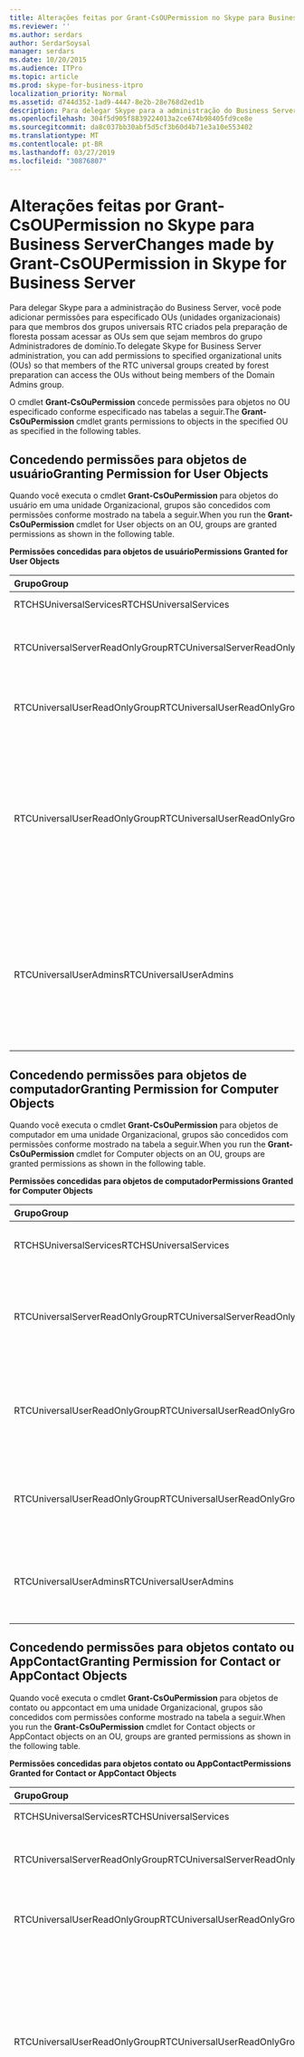 ```yaml
---
title: Alterações feitas por Grant-CsOUPermission no Skype para Business Server
ms.reviewer: ''
ms.author: serdars
author: SerdarSoysal
manager: serdars
ms.date: 10/20/2015
ms.audience: ITPro
ms.topic: article
ms.prod: skype-for-business-itpro
localization_priority: Normal
ms.assetid: d744d352-1ad9-4447-8e2b-28e768d2ed1b
description: Para delegar Skype para a administração do Business Server, você pode adicionar permissões para especificado OUs (unidades organizacionais) para que membros dos grupos universais RTC criados pela preparação de floresta possam acessar as OUs sem que sejam membros do grupo Administradores de domínio.
ms.openlocfilehash: 304f5d905f8839224013a2ce674b98405fd9ce8e
ms.sourcegitcommit: da8c037bb30abf5d5cf3b60d4b71e3a10e553402
ms.translationtype: MT
ms.contentlocale: pt-BR
ms.lasthandoff: 03/27/2019
ms.locfileid: "30876807"
---
```

# <a name="changes-made-by-grant-csoupermission-in-skype-for-business-server"></a><span data-ttu-id="355a5-103">Alterações feitas por Grant-CsOUPermission no Skype para Business Server</span><span class="sxs-lookup"><span data-stu-id="355a5-103">Changes made by Grant-CsOUPermission in Skype for Business Server</span></span>
 
<span data-ttu-id="355a5-104">Para delegar Skype para a administração do Business Server, você pode adicionar permissões para especificado OUs (unidades organizacionais) para que membros dos grupos universais RTC criados pela preparação de floresta possam acessar as OUs sem que sejam membros do grupo Administradores de domínio.</span><span class="sxs-lookup"><span data-stu-id="355a5-104">To delegate Skype for Business Server administration, you can add permissions to specified organizational units (OUs) so that members of the RTC universal groups created by forest preparation can access the OUs without being members of the Domain Admins group.</span></span> 
  
<span data-ttu-id="355a5-105">O cmdlet **Grant-CsOuPermission** concede permissões para objetos no OU especificado conforme especificado nas tabelas a seguir.</span><span class="sxs-lookup"><span data-stu-id="355a5-105">The **Grant-CsOuPermission** cmdlet grants permissions to objects in the specified OU as specified in the following tables.</span></span>
  
## <a name="granting-permission-for-user-objects"></a><span data-ttu-id="355a5-106">Concedendo permissões para objetos de usuário</span><span class="sxs-lookup"><span data-stu-id="355a5-106">Granting Permission for User Objects</span></span>

<span data-ttu-id="355a5-107">Quando você executa o cmdlet **Grant-CsOuPermission** para objetos do usuário em uma unidade Organizacional, grupos são concedidos com permissões conforme mostrado na tabela a seguir.</span><span class="sxs-lookup"><span data-stu-id="355a5-107">When you run the **Grant-CsOuPermission** cmdlet for User objects on an OU, groups are granted permissions as shown in the following table.</span></span>
  
<span data-ttu-id="355a5-108">**Permissões concedidas para objetos de usuário**</span><span class="sxs-lookup"><span data-stu-id="355a5-108">**Permissions Granted for User Objects**</span></span>

|<span data-ttu-id="355a5-109">**Grupo**</span><span class="sxs-lookup"><span data-stu-id="355a5-109">**Group**</span></span>|<span data-ttu-id="355a5-110">**Permissão**</span><span class="sxs-lookup"><span data-stu-id="355a5-110">**Permission**</span></span>|<span data-ttu-id="355a5-111">**Aplica-se a**</span><span class="sxs-lookup"><span data-stu-id="355a5-111">**Applies to**</span></span>|
|:-----|:-----|:-----|
|<span data-ttu-id="355a5-112">RTCHSUniversalServices</span><span class="sxs-lookup"><span data-stu-id="355a5-112">RTCHSUniversalServices</span></span>  <br/> |<span data-ttu-id="355a5-113">Replicando mudanças de diretório</span><span class="sxs-lookup"><span data-stu-id="355a5-113">Replicating directory changes</span></span>  <br/> |<span data-ttu-id="355a5-114">Apenas este objeto</span><span class="sxs-lookup"><span data-stu-id="355a5-114">This object only</span></span>  <br/> |
|<span data-ttu-id="355a5-115">RTCUniversalServerReadOnlyGroup</span><span class="sxs-lookup"><span data-stu-id="355a5-115">RTCUniversalServerReadOnlyGroup</span></span>  <br/> |<span data-ttu-id="355a5-116">Listar conteúdo</span><span class="sxs-lookup"><span data-stu-id="355a5-116">List contents</span></span>  <br/> <span data-ttu-id="355a5-117">Ler todas as propriedades</span><span class="sxs-lookup"><span data-stu-id="355a5-117">Read all properties</span></span>  <br/> <span data-ttu-id="355a5-118">Permissões de leitura</span><span class="sxs-lookup"><span data-stu-id="355a5-118">Read permissions</span></span>  <br/> |<span data-ttu-id="355a5-119">Apenas este objeto</span><span class="sxs-lookup"><span data-stu-id="355a5-119">This object only</span></span>  <br/> |
|<span data-ttu-id="355a5-120">RTCUniversalUserReadOnlyGroup</span><span class="sxs-lookup"><span data-stu-id="355a5-120">RTCUniversalUserReadOnlyGroup</span></span>  <br/> |<span data-ttu-id="355a5-121">Listar conteúdo</span><span class="sxs-lookup"><span data-stu-id="355a5-121">List contents</span></span>  <br/> <span data-ttu-id="355a5-122">Ler todas as propriedades</span><span class="sxs-lookup"><span data-stu-id="355a5-122">Read all properties</span></span>  <br/> <span data-ttu-id="355a5-123">Permissões de leitura</span><span class="sxs-lookup"><span data-stu-id="355a5-123">Read permissions</span></span>  <br/> |<span data-ttu-id="355a5-124">Apenas este objeto</span><span class="sxs-lookup"><span data-stu-id="355a5-124">This object only</span></span>  <br/> |
|<span data-ttu-id="355a5-125">RTCUniversalUserReadOnlyGroup</span><span class="sxs-lookup"><span data-stu-id="355a5-125">RTCUniversalUserReadOnlyGroup</span></span>  <br/> |<span data-ttu-id="355a5-126">Ler RTCUserSearchPropertySet</span><span class="sxs-lookup"><span data-stu-id="355a5-126">Read RTCUserSearchPropertySet</span></span>  <br/> <span data-ttu-id="355a5-127">Ler RTCUserProvisioningPropertySet</span><span class="sxs-lookup"><span data-stu-id="355a5-127">Read RTCUserProvisioningPropertySet</span></span>  <br/> <span data-ttu-id="355a5-128">Ler RTCPropertySet</span><span class="sxs-lookup"><span data-stu-id="355a5-128">Read RTCPropertySet</span></span>  <br/> <span data-ttu-id="355a5-129">Ler Public-Information</span><span class="sxs-lookup"><span data-stu-id="355a5-129">Read Public-Information</span></span>  <br/> <span data-ttu-id="355a5-130">Ler General-Information</span><span class="sxs-lookup"><span data-stu-id="355a5-130">Read General-Information</span></span>  <br/> <span data-ttu-id="355a5-131">Leia as restrições de conta de usuário</span><span class="sxs-lookup"><span data-stu-id="355a5-131">Read User-Account-Restrictions</span></span>  <br/> |<span data-ttu-id="355a5-132">Objetos do usuário descendente</span><span class="sxs-lookup"><span data-stu-id="355a5-132">Descendant User objects</span></span>  <br/> |
|<span data-ttu-id="355a5-133">RTCUniversalUserAdmins</span><span class="sxs-lookup"><span data-stu-id="355a5-133">RTCUniversalUserAdmins</span></span>  <br/> |<span data-ttu-id="355a5-134">Gravar RTCUserSearchPropertySet</span><span class="sxs-lookup"><span data-stu-id="355a5-134">Write RTCUserSearchPropertySet</span></span>  <br/> <span data-ttu-id="355a5-135">Gravar msExchUCVoiceMailSettings</span><span class="sxs-lookup"><span data-stu-id="355a5-135">Write msExchUCVoiceMailSettings</span></span>  <br/> <span data-ttu-id="355a5-136">Gravar RTCUserProvisioningPropertySet</span><span class="sxs-lookup"><span data-stu-id="355a5-136">Write RTCUserProvisioningPropertySet</span></span>  <br/> <span data-ttu-id="355a5-137">Gravar RTCPropertySet</span><span class="sxs-lookup"><span data-stu-id="355a5-137">Write RTCPropertySet</span></span>  <br/> <span data-ttu-id="355a5-138">Gravar proxyAddresses</span><span class="sxs-lookup"><span data-stu-id="355a5-138">Write proxyAddresses</span></span>  <br/> |<span data-ttu-id="355a5-139">Objetos do usuário descendente</span><span class="sxs-lookup"><span data-stu-id="355a5-139">Descendant User objects</span></span>  <br/> |
   
## <a name="granting-permission-for-computer-objects"></a><span data-ttu-id="355a5-140">Concedendo permissões para objetos de computador</span><span class="sxs-lookup"><span data-stu-id="355a5-140">Granting Permission for Computer Objects</span></span>

<span data-ttu-id="355a5-141">Quando você executa o cmdlet **Grant-CsOuPermission** para objetos de computador em uma unidade Organizacional, grupos são concedidos com permissões conforme mostrado na tabela a seguir.</span><span class="sxs-lookup"><span data-stu-id="355a5-141">When you run the **Grant-CsOuPermission** cmdlet for Computer objects on an OU, groups are granted permissions as shown in the following table.</span></span>
  
<span data-ttu-id="355a5-142">**Permissões concedidas para objetos de computador**</span><span class="sxs-lookup"><span data-stu-id="355a5-142">**Permissions Granted for Computer Objects**</span></span>

|<span data-ttu-id="355a5-143">**Grupo**</span><span class="sxs-lookup"><span data-stu-id="355a5-143">**Group**</span></span>|<span data-ttu-id="355a5-144">**Permissão**</span><span class="sxs-lookup"><span data-stu-id="355a5-144">**Permission**</span></span>|<span data-ttu-id="355a5-145">**Aplica-se a**</span><span class="sxs-lookup"><span data-stu-id="355a5-145">**Applies to**</span></span>|
|:-----|:-----|:-----|
|<span data-ttu-id="355a5-146">RTCHSUniversalServices</span><span class="sxs-lookup"><span data-stu-id="355a5-146">RTCHSUniversalServices</span></span>  <br/> |<span data-ttu-id="355a5-147">Replicando mudanças de diretório</span><span class="sxs-lookup"><span data-stu-id="355a5-147">Replicating directory changes</span></span>  <br/> |<span data-ttu-id="355a5-148">Apenas este objeto</span><span class="sxs-lookup"><span data-stu-id="355a5-148">This object only</span></span>  <br/> |
|<span data-ttu-id="355a5-149">RTCUniversalServerReadOnlyGroup</span><span class="sxs-lookup"><span data-stu-id="355a5-149">RTCUniversalServerReadOnlyGroup</span></span>  <br/> |<span data-ttu-id="355a5-150">Listar conteúdo</span><span class="sxs-lookup"><span data-stu-id="355a5-150">List contents</span></span>  <br/> <span data-ttu-id="355a5-151">Ler todas as propriedades</span><span class="sxs-lookup"><span data-stu-id="355a5-151">Read all properties</span></span>  <br/> <span data-ttu-id="355a5-152">Permissões de leitura</span><span class="sxs-lookup"><span data-stu-id="355a5-152">Read permissions</span></span>  <br/> |<span data-ttu-id="355a5-153">Apenas este objeto</span><span class="sxs-lookup"><span data-stu-id="355a5-153">This object only</span></span>  <br/> |
|<span data-ttu-id="355a5-154">RTCUniversalUserReadOnlyGroup</span><span class="sxs-lookup"><span data-stu-id="355a5-154">RTCUniversalUserReadOnlyGroup</span></span>  <br/> |<span data-ttu-id="355a5-155">Listar conteúdo</span><span class="sxs-lookup"><span data-stu-id="355a5-155">List contents</span></span>  <br/> <span data-ttu-id="355a5-156">Ler todas as propriedades</span><span class="sxs-lookup"><span data-stu-id="355a5-156">Read all properties</span></span>  <br/> <span data-ttu-id="355a5-157">Permissões de leitura</span><span class="sxs-lookup"><span data-stu-id="355a5-157">Read permissions</span></span>  <br/> |<span data-ttu-id="355a5-158">Apenas este objeto</span><span class="sxs-lookup"><span data-stu-id="355a5-158">This object only</span></span>  <br/> |
|<span data-ttu-id="355a5-159">RTCUniversalUserReadOnlyGroup</span><span class="sxs-lookup"><span data-stu-id="355a5-159">RTCUniversalUserReadOnlyGroup</span></span>  <br/> |<span data-ttu-id="355a5-160">Ler Public-Information</span><span class="sxs-lookup"><span data-stu-id="355a5-160">Read Public-Information</span></span>  <br/> <span data-ttu-id="355a5-161">Leitura validado---nome do Host DNS</span><span class="sxs-lookup"><span data-stu-id="355a5-161">Read Validated-DNS-Host-Name</span></span>  <br/> |<span data-ttu-id="355a5-162">Objetos de computador descendente</span><span class="sxs-lookup"><span data-stu-id="355a5-162">Descendant Computer objects</span></span>  <br/> |
|<span data-ttu-id="355a5-163">RTCUniversalUserAdmins</span><span class="sxs-lookup"><span data-stu-id="355a5-163">RTCUniversalUserAdmins</span></span>  <br/> |<span data-ttu-id="355a5-164">Ler Public-Information</span><span class="sxs-lookup"><span data-stu-id="355a5-164">Read Public-Information</span></span>  <br/> <span data-ttu-id="355a5-165">Leitura validado---nome do Host DNS</span><span class="sxs-lookup"><span data-stu-id="355a5-165">Read Validated-DNS-Host-Name</span></span>  <br/> |<span data-ttu-id="355a5-166">Objetos de computador descendente</span><span class="sxs-lookup"><span data-stu-id="355a5-166">Descendant Computer objects</span></span>  <br/> |
   
## <a name="granting-permission-for-contact-or-appcontact-objects"></a><span data-ttu-id="355a5-167">Concedendo permissões para objetos contato ou AppContact</span><span class="sxs-lookup"><span data-stu-id="355a5-167">Granting Permission for Contact or AppContact Objects</span></span>

<span data-ttu-id="355a5-168">Quando você executa o cmdlet **Grant-CsOuPermission** para objetos de contato ou appcontact em uma unidade Organizacional, grupos são concedidos com permissões conforme mostrado na tabela a seguir.</span><span class="sxs-lookup"><span data-stu-id="355a5-168">When you run the **Grant-CsOuPermission** cmdlet for Contact objects or AppContact objects on an OU, groups are granted permissions as shown in the following table.</span></span>
  
<span data-ttu-id="355a5-169">**Permissões concedidas para objetos contato ou AppContact**</span><span class="sxs-lookup"><span data-stu-id="355a5-169">**Permissions Granted for Contact or AppContact Objects**</span></span>

|<span data-ttu-id="355a5-170">**Grupo**</span><span class="sxs-lookup"><span data-stu-id="355a5-170">**Group**</span></span>|<span data-ttu-id="355a5-171">**Permissão**</span><span class="sxs-lookup"><span data-stu-id="355a5-171">**Permission**</span></span>|<span data-ttu-id="355a5-172">**Aplica-se a**</span><span class="sxs-lookup"><span data-stu-id="355a5-172">**Applies to**</span></span>|
|:-----|:-----|:-----|
|<span data-ttu-id="355a5-173">RTCHSUniversalServices</span><span class="sxs-lookup"><span data-stu-id="355a5-173">RTCHSUniversalServices</span></span>  <br/> |<span data-ttu-id="355a5-174">Replicando mudanças de diretório</span><span class="sxs-lookup"><span data-stu-id="355a5-174">Replicating directory changes</span></span>  <br/> |<span data-ttu-id="355a5-175">Apenas este objeto</span><span class="sxs-lookup"><span data-stu-id="355a5-175">This object only</span></span>  <br/> |
|<span data-ttu-id="355a5-176">RTCUniversalServerReadOnlyGroup</span><span class="sxs-lookup"><span data-stu-id="355a5-176">RTCUniversalServerReadOnlyGroup</span></span>  <br/> |<span data-ttu-id="355a5-177">Listar conteúdo</span><span class="sxs-lookup"><span data-stu-id="355a5-177">List contents</span></span>  <br/> <span data-ttu-id="355a5-178">Ler todas as propriedades</span><span class="sxs-lookup"><span data-stu-id="355a5-178">Read all properties</span></span>  <br/> <span data-ttu-id="355a5-179">Permissões de leitura</span><span class="sxs-lookup"><span data-stu-id="355a5-179">Read permissions</span></span>  <br/> |<span data-ttu-id="355a5-180">Apenas este objeto</span><span class="sxs-lookup"><span data-stu-id="355a5-180">This object only</span></span>  <br/> |
|<span data-ttu-id="355a5-181">RTCUniversalUserReadOnlyGroup</span><span class="sxs-lookup"><span data-stu-id="355a5-181">RTCUniversalUserReadOnlyGroup</span></span>  <br/> |<span data-ttu-id="355a5-182">Listar conteúdo</span><span class="sxs-lookup"><span data-stu-id="355a5-182">List contents</span></span>  <br/> <span data-ttu-id="355a5-183">Ler todas as propriedades</span><span class="sxs-lookup"><span data-stu-id="355a5-183">Read all properties</span></span>  <br/> <span data-ttu-id="355a5-184">Permissões de leitura</span><span class="sxs-lookup"><span data-stu-id="355a5-184">Read permissions</span></span>  <br/> |<span data-ttu-id="355a5-185">Apenas este objeto</span><span class="sxs-lookup"><span data-stu-id="355a5-185">This object only</span></span>  <br/> |
|<span data-ttu-id="355a5-186">RTCUniversalUserReadOnlyGroup</span><span class="sxs-lookup"><span data-stu-id="355a5-186">RTCUniversalUserReadOnlyGroup</span></span>  <br/> |<span data-ttu-id="355a5-187">Ler RTCUserSearchPropertySet</span><span class="sxs-lookup"><span data-stu-id="355a5-187">Read RTCUserSearchPropertySet</span></span>  <br/> <span data-ttu-id="355a5-188">Ler RTCUserProvisioningPropertySet</span><span class="sxs-lookup"><span data-stu-id="355a5-188">Read RTCUserProvisioningPropertySet</span></span>  <br/> <span data-ttu-id="355a5-189">Ler RTCPropertySet</span><span class="sxs-lookup"><span data-stu-id="355a5-189">Read RTCPropertySet</span></span>  <br/> <span data-ttu-id="355a5-190">Ler Public-Information</span><span class="sxs-lookup"><span data-stu-id="355a5-190">Read Public-Information</span></span>  <br/> <span data-ttu-id="355a5-191">Ler General-Information</span><span class="sxs-lookup"><span data-stu-id="355a5-191">Read General-Information</span></span>  <br/> <span data-ttu-id="355a5-192">Ler Personal-Information</span><span class="sxs-lookup"><span data-stu-id="355a5-192">Read Personal-Information</span></span>  <br/> <span data-ttu-id="355a5-193">Leia as restrições de conta de usuário</span><span class="sxs-lookup"><span data-stu-id="355a5-193">Read User-Account-Restrictions</span></span>  <br/> |<span data-ttu-id="355a5-194">Objetos de contato descendente</span><span class="sxs-lookup"><span data-stu-id="355a5-194">Descendant Contact objects</span></span>  <br/> |
|<span data-ttu-id="355a5-195">RTCUniversalUserAdmins</span><span class="sxs-lookup"><span data-stu-id="355a5-195">RTCUniversalUserAdmins</span></span>  <br/> |<span data-ttu-id="355a5-196">Gravar RTCUserSearchPropertySet</span><span class="sxs-lookup"><span data-stu-id="355a5-196">Write RTCUserSearchPropertySet</span></span>  <br/> <span data-ttu-id="355a5-197">Gravar otherIpPhone</span><span class="sxs-lookup"><span data-stu-id="355a5-197">Write otherIpPhone</span></span>  <br/> <span data-ttu-id="355a5-198">Gravar displayName</span><span class="sxs-lookup"><span data-stu-id="355a5-198">Write displayName</span></span>  <br/> <span data-ttu-id="355a5-199">Descrição de gravação</span><span class="sxs-lookup"><span data-stu-id="355a5-199">Write description</span></span>  <br/> <span data-ttu-id="355a5-200">Gravar telephoneNumber</span><span class="sxs-lookup"><span data-stu-id="355a5-200">Write telephoneNumber</span></span>  <br/> <span data-ttu-id="355a5-201">Gravar msExchUCVoiceMailSettings</span><span class="sxs-lookup"><span data-stu-id="355a5-201">Write msExchUCVoiceMailSettings</span></span>  <br/> <span data-ttu-id="355a5-202">Gravar RTCUserProvisioningPropertySet</span><span class="sxs-lookup"><span data-stu-id="355a5-202">Write RTCUserProvisioningPropertySet</span></span>  <br/> <span data-ttu-id="355a5-203">Gravar RTCPropertySet</span><span class="sxs-lookup"><span data-stu-id="355a5-203">Write RTCPropertySet</span></span>  <br/> <span data-ttu-id="355a5-204">Gravar proxyAddresses</span><span class="sxs-lookup"><span data-stu-id="355a5-204">Write proxyAddresses</span></span>  <br/> |<span data-ttu-id="355a5-205">Objetos de contato descendente</span><span class="sxs-lookup"><span data-stu-id="355a5-205">Descendant Contact objects</span></span>  <br/> |
   
## <a name="granting-permission-for-device-objects"></a><span data-ttu-id="355a5-206">Concedendo permissões para objetos de dispositivo</span><span class="sxs-lookup"><span data-stu-id="355a5-206">Granting Permission for Device Objects</span></span>

<span data-ttu-id="355a5-207">Quando você executa o cmdlet **Grant-CsOuPermission** para objetos de dispositivo em uma unidade Organizacional, grupos são concedidos com permissões conforme mostrado na tabela a seguir.</span><span class="sxs-lookup"><span data-stu-id="355a5-207">When you run the **Grant-CsOuPermission** cmdlet for Device objects on an OU, groups are granted permissions as shown in the following table.</span></span>
  
<span data-ttu-id="355a5-208">**Permissões concedidas para objetos de dispositivo**</span><span class="sxs-lookup"><span data-stu-id="355a5-208">**Permissions Granted for Device Objects**</span></span>

|<span data-ttu-id="355a5-209">**Grupo**</span><span class="sxs-lookup"><span data-stu-id="355a5-209">**Group**</span></span>|<span data-ttu-id="355a5-210">**Permissão**</span><span class="sxs-lookup"><span data-stu-id="355a5-210">**Permission**</span></span>|<span data-ttu-id="355a5-211">**Aplica-se a**</span><span class="sxs-lookup"><span data-stu-id="355a5-211">**Applies to**</span></span>|
|:-----|:-----|:-----|
|<span data-ttu-id="355a5-212">RTCHSUniversalServices</span><span class="sxs-lookup"><span data-stu-id="355a5-212">RTCHSUniversalServices</span></span>  <br/> |<span data-ttu-id="355a5-213">Replicando mudanças de diretório</span><span class="sxs-lookup"><span data-stu-id="355a5-213">Replicating directory changes</span></span>  <br/> |<span data-ttu-id="355a5-214">Apenas este objeto</span><span class="sxs-lookup"><span data-stu-id="355a5-214">This object only</span></span>  <br/> |
|<span data-ttu-id="355a5-215">RTCUniversalServerReadOnlyGroup</span><span class="sxs-lookup"><span data-stu-id="355a5-215">RTCUniversalServerReadOnlyGroup</span></span>  <br/> |<span data-ttu-id="355a5-216">Listar conteúdo</span><span class="sxs-lookup"><span data-stu-id="355a5-216">List contents</span></span>  <br/> <span data-ttu-id="355a5-217">Ler todas as propriedades</span><span class="sxs-lookup"><span data-stu-id="355a5-217">Read all properties</span></span>  <br/> <span data-ttu-id="355a5-218">Permissões de leitura</span><span class="sxs-lookup"><span data-stu-id="355a5-218">Read permissions</span></span>  <br/> |<span data-ttu-id="355a5-219">Apenas este objeto</span><span class="sxs-lookup"><span data-stu-id="355a5-219">This object only</span></span>  <br/> |
|<span data-ttu-id="355a5-220">RTCUniversalUserReadOnlyGroup</span><span class="sxs-lookup"><span data-stu-id="355a5-220">RTCUniversalUserReadOnlyGroup</span></span>  <br/> |<span data-ttu-id="355a5-221">Listar conteúdo</span><span class="sxs-lookup"><span data-stu-id="355a5-221">List contents</span></span>  <br/> <span data-ttu-id="355a5-222">Ler todas as propriedades</span><span class="sxs-lookup"><span data-stu-id="355a5-222">Read all properties</span></span>  <br/> <span data-ttu-id="355a5-223">Permissões de leitura</span><span class="sxs-lookup"><span data-stu-id="355a5-223">Read permissions</span></span>  <br/> |<span data-ttu-id="355a5-224">Apenas este objeto</span><span class="sxs-lookup"><span data-stu-id="355a5-224">This object only</span></span>  <br/> |
|<span data-ttu-id="355a5-225">RTCUniversalUserReadOnlyGroup</span><span class="sxs-lookup"><span data-stu-id="355a5-225">RTCUniversalUserReadOnlyGroup</span></span>  <br/> |<span data-ttu-id="355a5-226">Ler RTCUserSearchPropertySet</span><span class="sxs-lookup"><span data-stu-id="355a5-226">Read RTCUserSearchPropertySet</span></span>  <br/> <span data-ttu-id="355a5-227">Ler RTCUserProvisioningPropertySet</span><span class="sxs-lookup"><span data-stu-id="355a5-227">Read RTCUserProvisioningPropertySet</span></span>  <br/> <span data-ttu-id="355a5-228">Ler RTCPropertySet</span><span class="sxs-lookup"><span data-stu-id="355a5-228">Read RTCPropertySet</span></span>  <br/> <span data-ttu-id="355a5-229">Ler Public-Information</span><span class="sxs-lookup"><span data-stu-id="355a5-229">Read Public-Information</span></span>  <br/> <span data-ttu-id="355a5-230">Ler Personal-Information</span><span class="sxs-lookup"><span data-stu-id="355a5-230">Read Personal-Information</span></span>  <br/> <span data-ttu-id="355a5-231">Ler General-Information</span><span class="sxs-lookup"><span data-stu-id="355a5-231">Read General-Information</span></span>  <br/> <span data-ttu-id="355a5-232">Leia as restrições de conta de usuário</span><span class="sxs-lookup"><span data-stu-id="355a5-232">Read User-Account-Restrictions</span></span>  <br/> |<span data-ttu-id="355a5-233">Objetos de contato descendente</span><span class="sxs-lookup"><span data-stu-id="355a5-233">Descendant Contact objects</span></span>  <br/> |
|<span data-ttu-id="355a5-234">RTCUniversalUserAdmins</span><span class="sxs-lookup"><span data-stu-id="355a5-234">RTCUniversalUserAdmins</span></span>  <br/> |<span data-ttu-id="355a5-235">Criar filho</span><span class="sxs-lookup"><span data-stu-id="355a5-235">Create child</span></span>  <br/> <span data-ttu-id="355a5-236">Excluir filho</span><span class="sxs-lookup"><span data-stu-id="355a5-236">Delete child</span></span>  <br/> <span data-ttu-id="355a5-237">Excluir árvore</span><span class="sxs-lookup"><span data-stu-id="355a5-237">Delete tree</span></span>  <br/> |<span data-ttu-id="355a5-238">Contato</span><span class="sxs-lookup"><span data-stu-id="355a5-238">Contact</span></span>  <br/> |
|<span data-ttu-id="355a5-239">RTCUniversalUserAdmins</span><span class="sxs-lookup"><span data-stu-id="355a5-239">RTCUniversalUserAdmins</span></span>  <br/> |<span data-ttu-id="355a5-240">Gravar displayName</span><span class="sxs-lookup"><span data-stu-id="355a5-240">Write displayName</span></span>  <br/> <span data-ttu-id="355a5-241">Descrição de gravação</span><span class="sxs-lookup"><span data-stu-id="355a5-241">Write description</span></span>  <br/> <span data-ttu-id="355a5-242">Gravar telephoneNumber</span><span class="sxs-lookup"><span data-stu-id="355a5-242">Write telephoneNumber</span></span>  <br/> |<span data-ttu-id="355a5-243">Objetos do usuário descendente</span><span class="sxs-lookup"><span data-stu-id="355a5-243">Descendant User objects</span></span>  <br/> |
|<span data-ttu-id="355a5-244">RTCUniversalUserAdmins</span><span class="sxs-lookup"><span data-stu-id="355a5-244">RTCUniversalUserAdmins</span></span>  <br/> |<span data-ttu-id="355a5-245">Gravar RTCUserSearchPropertySet</span><span class="sxs-lookup"><span data-stu-id="355a5-245">Write RTCUserSearchPropertySet</span></span>  <br/> <span data-ttu-id="355a5-246">Gravar otherIpPhone</span><span class="sxs-lookup"><span data-stu-id="355a5-246">Write otherIpPhone</span></span>  <br/> <span data-ttu-id="355a5-247">Gravar displayName</span><span class="sxs-lookup"><span data-stu-id="355a5-247">Write displayName</span></span>  <br/> <span data-ttu-id="355a5-248">Descrição de gravação</span><span class="sxs-lookup"><span data-stu-id="355a5-248">Write description</span></span>  <br/> <span data-ttu-id="355a5-249">Gravar telephoneNumber</span><span class="sxs-lookup"><span data-stu-id="355a5-249">Write telephoneNumber</span></span>  <br/> <span data-ttu-id="355a5-250">Gravar msExchUCVoiceMailSettings</span><span class="sxs-lookup"><span data-stu-id="355a5-250">Write msExchUCVoiceMailSettings</span></span>  <br/> <span data-ttu-id="355a5-251">Gravar RTCUserProvisioningPropertySet</span><span class="sxs-lookup"><span data-stu-id="355a5-251">Write RTCUserProvisioningPropertySet</span></span>  <br/> <span data-ttu-id="355a5-252">Gravar RTCPropertySet</span><span class="sxs-lookup"><span data-stu-id="355a5-252">Write RTCPropertySet</span></span>  <br/> <span data-ttu-id="355a5-253">Gravar proxyAddresses</span><span class="sxs-lookup"><span data-stu-id="355a5-253">Write proxyAddresses</span></span>  <br/> |<span data-ttu-id="355a5-254">Objetos de contato descendente</span><span class="sxs-lookup"><span data-stu-id="355a5-254">Descendant Contact objects</span></span>  <br/> |
   
## <a name="granting-permission-for-inetorgperson-objects"></a><span data-ttu-id="355a5-255">Concedendo permissões para objetos InetOrgPerson</span><span class="sxs-lookup"><span data-stu-id="355a5-255">Granting Permission for InetOrgPerson Objects</span></span>

<span data-ttu-id="355a5-256">Quando você executa o cmdlet **Grant-CsOuPermission** para objetos InetOrgPerson em uma unidade Organizacional, grupos são concedidos com permissões conforme mostrado na tabela a seguir.</span><span class="sxs-lookup"><span data-stu-id="355a5-256">When you run the **Grant-CsOuPermission** cmdlet for InetOrgPerson objects on an OU, groups are granted permissions as shown in the following table.</span></span>
  
<span data-ttu-id="355a5-257">**Permissões concedidas para objetos InetOrgPerson**</span><span class="sxs-lookup"><span data-stu-id="355a5-257">**Permissions Granted for InetOrgPerson Objects**</span></span>

|<span data-ttu-id="355a5-258">**Grupo**</span><span class="sxs-lookup"><span data-stu-id="355a5-258">**Group**</span></span>|<span data-ttu-id="355a5-259">**Permissão**</span><span class="sxs-lookup"><span data-stu-id="355a5-259">**Permission**</span></span>|<span data-ttu-id="355a5-260">**Aplica-se a**</span><span class="sxs-lookup"><span data-stu-id="355a5-260">**Applies to**</span></span>|
|:-----|:-----|:-----|
|<span data-ttu-id="355a5-261">RTCHSUniversalServices</span><span class="sxs-lookup"><span data-stu-id="355a5-261">RTCHSUniversalServices</span></span>  <br/> |<span data-ttu-id="355a5-262">Replicando mudanças de diretório</span><span class="sxs-lookup"><span data-stu-id="355a5-262">Replicating directory changes</span></span>  <br/> |<span data-ttu-id="355a5-263">Apenas este objeto</span><span class="sxs-lookup"><span data-stu-id="355a5-263">This object only</span></span>  <br/> |
|<span data-ttu-id="355a5-264">RTCUniversalServerReadOnlyGroup</span><span class="sxs-lookup"><span data-stu-id="355a5-264">RTCUniversalServerReadOnlyGroup</span></span>  <br/> |<span data-ttu-id="355a5-265">Listar conteúdo</span><span class="sxs-lookup"><span data-stu-id="355a5-265">List contents</span></span>  <br/> <span data-ttu-id="355a5-266">Ler todas as propriedades</span><span class="sxs-lookup"><span data-stu-id="355a5-266">Read all properties</span></span>  <br/> <span data-ttu-id="355a5-267">Permissões de leitura</span><span class="sxs-lookup"><span data-stu-id="355a5-267">Read permissions</span></span>  <br/> |<span data-ttu-id="355a5-268">Apenas este objeto</span><span class="sxs-lookup"><span data-stu-id="355a5-268">This object only</span></span>  <br/> |
|<span data-ttu-id="355a5-269">RTCUniversalUserReadOnlyGroup</span><span class="sxs-lookup"><span data-stu-id="355a5-269">RTCUniversalUserReadOnlyGroup</span></span>  <br/> |<span data-ttu-id="355a5-270">Listar conteúdo</span><span class="sxs-lookup"><span data-stu-id="355a5-270">List contents</span></span>  <br/> <span data-ttu-id="355a5-271">Ler todas as propriedades</span><span class="sxs-lookup"><span data-stu-id="355a5-271">Read all properties</span></span>  <br/> <span data-ttu-id="355a5-272">Permissões de leitura</span><span class="sxs-lookup"><span data-stu-id="355a5-272">Read permissions</span></span>  <br/> |<span data-ttu-id="355a5-273">Apenas este objeto</span><span class="sxs-lookup"><span data-stu-id="355a5-273">This object only</span></span>  <br/> |
|<span data-ttu-id="355a5-274">RTCUniversalUserReadOnlyGroup</span><span class="sxs-lookup"><span data-stu-id="355a5-274">RTCUniversalUserReadOnlyGroup</span></span>  <br/> |<span data-ttu-id="355a5-275">Ler RTCUserSearchPropertySet</span><span class="sxs-lookup"><span data-stu-id="355a5-275">Read RTCUserSearchPropertySet</span></span>  <br/> <span data-ttu-id="355a5-276">Ler RTCUserProvisioningPropertySet</span><span class="sxs-lookup"><span data-stu-id="355a5-276">Read RTCUserProvisioningPropertySet</span></span>  <br/> <span data-ttu-id="355a5-277">Ler RTCPropertySet</span><span class="sxs-lookup"><span data-stu-id="355a5-277">Read RTCPropertySet</span></span>  <br/> <span data-ttu-id="355a5-278">Ler Personal-Information</span><span class="sxs-lookup"><span data-stu-id="355a5-278">Read Personal-Information</span></span>  <br/> <span data-ttu-id="355a5-279">Ler Public-Information</span><span class="sxs-lookup"><span data-stu-id="355a5-279">Read Public-Information</span></span>  <br/> <span data-ttu-id="355a5-280">Ler General-Information</span><span class="sxs-lookup"><span data-stu-id="355a5-280">Read General-Information</span></span>  <br/> <span data-ttu-id="355a5-281">Leia as restrições de conta de usuário</span><span class="sxs-lookup"><span data-stu-id="355a5-281">Read User-Account-Restrictions</span></span>  <br/> |<span data-ttu-id="355a5-282">Objetos inetOrgPerson descendentes</span><span class="sxs-lookup"><span data-stu-id="355a5-282">Descendant inetOrgPerson objects</span></span>  <br/> |
|<span data-ttu-id="355a5-283">RTCUniversalUserAdmins</span><span class="sxs-lookup"><span data-stu-id="355a5-283">RTCUniversalUserAdmins</span></span>  <br/> |<span data-ttu-id="355a5-284">Gravar RTCUserSearchPropertySet</span><span class="sxs-lookup"><span data-stu-id="355a5-284">Write RTCUserSearchPropertySet</span></span>  <br/> <span data-ttu-id="355a5-285">Gravar RTCUserProvisioningPropertySet</span><span class="sxs-lookup"><span data-stu-id="355a5-285">Write RTCUserProvisioningPropertySet</span></span>  <br/> <span data-ttu-id="355a5-286">Gravar RTCPropertySet</span><span class="sxs-lookup"><span data-stu-id="355a5-286">Write RTCPropertySet</span></span>  <br/> <span data-ttu-id="355a5-287">Gravar proxyAddresses</span><span class="sxs-lookup"><span data-stu-id="355a5-287">Write proxyAddresses</span></span>  <br/> |<span data-ttu-id="355a5-288">Objetos inetOrgPerson descendentes</span><span class="sxs-lookup"><span data-stu-id="355a5-288">Descendant inetOrgPerson objects</span></span>  <br/> |
   

